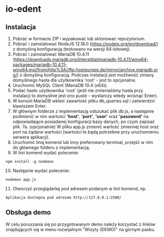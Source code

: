 # io-edent
## Instalacja
1. Pobrać w formacie ZIP i wypakować lub sklonować repozytorium.
2. Pobrać i zainstalować NodeJS 12.18.0 (https://nodejs.org/en/download/) z domyślną konfiguracją (testowano na wersji 64-bitowej).
3. Pobrać i zainstalować MariaDB 10.4.11 (https://downloads.mariadb.org/interstitial/mariadb-10.4.11/winx64-packages/mariadb-10.4.11-winx64.msi/from/http%3A//ftp.hosteurope.de/mirror/archive.mariadb.org/) z domyślną konfiguracją. Podczas instalacji jest możliwość zmiany domyślnego hasła dla użytkownika 'root' - jest to opcjonalne.
4. Uruchomić MySQL Client (MariaDB 10.4 (x64)).
5. Podać hasło użytkownika 'root' (jeśli nie zmienialiśmy hasła przy instalacji to domyślnie jest ono puste - wystarczy wtedy wcisnąć Enter).
6. W konsoli MariaDB wkleić zawartość pliku db_queries.sql i zatwierdzić klawiszem Enter.
7. W głównym folderze z implementacją odszukać plik db.js, a następnie podmienić w nim wartości **'host'**, **'port'**, **'user'** oraz **'password'** na odpowiadające posiadanej konfiguracji bazy danych, po czym zapisać plik.
7a. (opcjonalnie) W pliku app.js zmienić wartość zmiennej host oraz port na żądane wartości (wartości te będą potrzebne przy uruchomieniu serwera aplikacji).
8. Uruchomić linię komend lub inny preferowany terminal, przejść w nim do głównego folderu z implementacją.
9. W linii komend wydać polecenie:
```
npm install -g nodemon
```
10. Następnie wydać polecenie:
```
nodemon app.js
```
11. Otworzyć przeglądarkę pod adresem podanym w linii komend, np.
```
Aplikacja dostepna pod adresem http://127.0.0.1:2500/
```

## Obsługa demo
W celu poruszania się po przygotowanym demo należy korzystać z linków znajdujących się w menu rozwijalnym "Wizyty (DEMO)" na górnym pasku.
